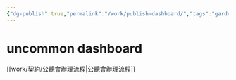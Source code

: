 ```yaml
---
{"dg-publish":true,"permalink":"/work/publish-dashboard/","tags":"gardenEntry"}
---
```


# uncommon dashboard

[[work/契約/公聽會辦理流程\|公聽會辦理流程]]

